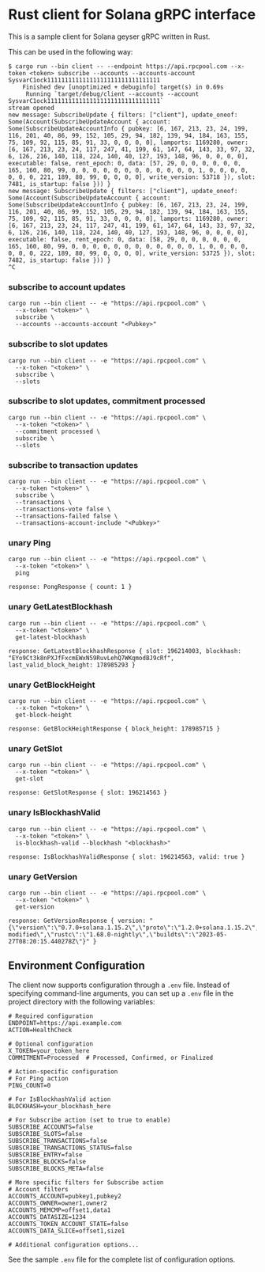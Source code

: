 # Rust client for Solana gRPC interface

This is a sample client for Solana geyser gRPC written in Rust.

This can be used in the following way:

```
$ cargo run --bin client -- --endpoint https://api.rpcpool.com --x-token <token> subscribe --accounts --accounts-account SysvarC1ock11111111111111111111111111111111
    Finished dev [unoptimized + debuginfo] target(s) in 0.69s
     Running `target/debug/client --accounts --account SysvarC1ock11111111111111111111111111111111`
stream opened
new message: SubscribeUpdate { filters: ["client"], update_oneof: Some(Account(SubscribeUpdateAccount { account: Some(SubscribeUpdateAccountInfo { pubkey: [6, 167, 213, 23, 24, 199, 116, 201, 40, 86, 99, 152, 105, 29, 94, 182, 139, 94, 184, 163, 155, 75, 109, 92, 115, 85, 91, 33, 0, 0, 0, 0], lamports: 1169280, owner: [6, 167, 213, 23, 24, 117, 247, 41, 199, 61, 147, 64, 143, 33, 97, 32, 6, 126, 216, 140, 118, 224, 140, 40, 127, 193, 148, 96, 0, 0, 0, 0], executable: false, rent_epoch: 0, data: [57, 29, 0, 0, 0, 0, 0, 0, 165, 160, 80, 99, 0, 0, 0, 0, 0, 0, 0, 0, 0, 0, 0, 0, 1, 0, 0, 0, 0, 0, 0, 0, 221, 189, 80, 99, 0, 0, 0, 0], write_version: 53718 }), slot: 7481, is_startup: false })) }
new message: SubscribeUpdate { filters: ["client"], update_oneof: Some(Account(SubscribeUpdateAccount { account: Some(SubscribeUpdateAccountInfo { pubkey: [6, 167, 213, 23, 24, 199, 116, 201, 40, 86, 99, 152, 105, 29, 94, 182, 139, 94, 184, 163, 155, 75, 109, 92, 115, 85, 91, 33, 0, 0, 0, 0], lamports: 1169280, owner: [6, 167, 213, 23, 24, 117, 247, 41, 199, 61, 147, 64, 143, 33, 97, 32, 6, 126, 216, 140, 118, 224, 140, 40, 127, 193, 148, 96, 0, 0, 0, 0], executable: false, rent_epoch: 0, data: [58, 29, 0, 0, 0, 0, 0, 0, 165, 160, 80, 99, 0, 0, 0, 0, 0, 0, 0, 0, 0, 0, 0, 0, 1, 0, 0, 0, 0, 0, 0, 0, 222, 189, 80, 99, 0, 0, 0, 0], write_version: 53725 }), slot: 7482, is_startup: false })) }
^C
```

### subscribe to account updates
```shell
cargo run --bin client -- -e "https://api.rpcpool.com" \
  --x-token "<token>" \
  subscribe \
  --accounts --accounts-account "<Pubkey>"
```

### subscribe to slot updates
```shell
cargo run --bin client -- -e "https://api.rpcpool.com" \
  --x-token "<token>" \
  subscribe \
  --slots
```

### subscribe to slot updates, commitment processed
```shell
cargo run --bin client -- -e "https://api.rpcpool.com" \
  --x-token "<token>" \
  --commitment processed \
  subscribe \
  --slots
```

### subscribe to transaction updates
```shell
cargo run --bin client -- -e "https://api.rpcpool.com" \
  --x-token "<token>" \
  subscribe \
  --transactions \
  --transactions-vote false \
  --transactions-failed false \
  --transactions-account-include "<Pubkey>"
```

### unary Ping
```shell
cargo run --bin client -- -e "https://api.rpcpool.com" \
  --x-token "<token>" \
  ping
```
```text
response: PongResponse { count: 1 }
```

### unary GetLatestBlockhash
```shell
cargo run --bin client -- -e "https://api.rpcpool.com" \
  --x-token "<token>" \
  get-latest-blockhash
```
```text
response: GetLatestBlockhashResponse { slot: 196214003, blockhash: "EYo9Ct3k8nPXJfFxcmEWxN59RuvLehQ7WKqmodBJ9cRf", last_valid_block_height: 178985293 }
```

### unary GetBlockHeight
```shell
cargo run --bin client -- -e "https://api.rpcpool.com" \
  --x-token "<token>" \
  get-block-height
```
```text
response: GetBlockHeightResponse { block_height: 178985715 }
```

### unary GetSlot
```shell
cargo run --bin client -- -e "https://api.rpcpool.com" \
  --x-token "<token>" \
  get-slot
```
```text
response: GetSlotResponse { slot: 196214563 }
```

### unary IsBlockhashValid
```shell
cargo run --bin client -- -e "https://api.rpcpool.com" \
  --x-token "<token>" \
  is-blockhash-valid --blockhash "<blockhash>"
```
```text
response: IsBlockhashValidResponse { slot: 196214563, valid: true }
```

### unary GetVersion
```shell
cargo run --bin client -- -e "https://api.rpcpool.com" \
  --x-token "<token>" \
  get-version
```
```text
response: GetVersionResponse { version: "{\"version\":\"0.7.0+solana.1.15.2\",\"proto\":\"1.2.0+solana.1.15.2\",\"solana\":\"1.15.2\",\"git\":\"e03a47c-modified\",\"rustc\":\"1.68.0-nightly\",\"buildts\":\"2023-05-27T08:20:15.440278Z\"}" }
```

## Environment Configuration

The client now supports configuration through a `.env` file. Instead of specifying command-line arguments, you can set up a `.env` file in the project directory with the following variables:

```env
# Required configuration
ENDPOINT=https://api.example.com
ACTION=HealthCheck

# Optional configuration
X_TOKEN=your_token_here
COMMITMENT=Processed  # Processed, Confirmed, or Finalized

# Action-specific configuration
# For Ping action
PING_COUNT=0

# For IsBlockhashValid action
BLOCKHASH=your_blockhash_here

# For Subscribe action (set to true to enable)
SUBSCRIBE_ACCOUNTS=false
SUBSCRIBE_SLOTS=false
SUBSCRIBE_TRANSACTIONS=false
SUBSCRIBE_TRANSACTIONS_STATUS=false
SUBSCRIBE_ENTRY=false
SUBSCRIBE_BLOCKS=false
SUBSCRIBE_BLOCKS_META=false

# More specific filters for Subscribe action
# Account filters
ACCOUNTS_ACCOUNT=pubkey1,pubkey2
ACCOUNTS_OWNER=owner1,owner2
ACCOUNTS_MEMCMP=offset1,data1
ACCOUNTS_DATASIZE=1234
ACCOUNTS_TOKEN_ACCOUNT_STATE=false
ACCOUNTS_DATA_SLICE=offset1,size1

# Additional configuration options...
```

See the sample `.env` file for the complete list of configuration options.
